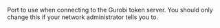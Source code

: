 Port to use when connecting to the Gurobi token server. You should only change this if your network administrator tells
you to.